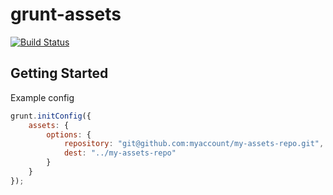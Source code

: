 # grunt-assets

[![Build Status](https://travis-ci.org/gabrielbull/grunt-assets.svg)](https://travis-ci.org/gabrielbull/grunt-assets)

## Getting Started

Example config

```js
grunt.initConfig({
    assets: {
        options: {
            repository: "git@github.com:myaccount/my-assets-repo.git",
            dest: "../my-assets-repo"
        }
    }
});
```
